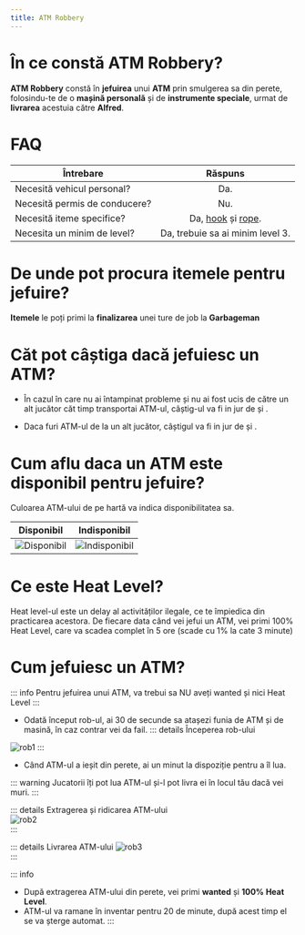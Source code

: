 ```yaml
---
title: ATM Robbery
---
```

# În ce constă **ATM Robbery**?

**ATM Robbery** constă în **jefuirea** unui **ATM** prin smulgerea sa din perete, folosindu-te de o **mașină personală** și de **instrumente speciale**, urmat de **livrarea** acestuia către **Alfred**.

# FAQ
| Întrebare   | Răspuns |
| ----------- | :-----------: |
| Necesită vehicul personal? | Da. |
| Necesită permis de conducere? | Nu. |
| Necesită iteme specifice? | Da, [hook](https://i.imgur.com/u8nsUCN.png) și [rope](https://i.imgur.com/rJVKhFd.png). |
| Necesita un minim de level? | Da, trebuie sa ai minim level 3. |

# De unde pot procura itemele pentru jefuire?
**Itemele** le poți primi la **finalizarea** unei ture de job la **Garbageman**

# Căt pot câștiga dacă jefuiesc un ATM?
- În cazul în care nu ai întampinat probleme și nu ai fost ucis de către un alt jucător căt timp transportai ATM-ul, câștig-ul va fi in jur de <Dinero :amount='600'/> și <Dinero :amount='800'/>.

- Daca furi ATM-ul de la un alt jucător, câștigul va fi in jur de <Dinero :amount='250'/> și <Dinero :amount='400'/>.

# Cum aflu daca un ATM este disponibil pentru jefuire?

Culoarea ATM-ului de pe hartă va indica disponibilitatea sa.

| Disponibil | Indisponibil |
| :-----------: | :-----------: |
| <Image src="https://i.imgur.com/gxhqRjU.png" alt="Disponibil" /> | <Image src="https://i.imgur.com/LNnW3DH.png" alt="Indisponibil" /> |

# Ce este Heat Level?

Heat level-ul este un delay al activităților ilegale, ce te împiedica din practicarea acestora.
De fiecare data când vei jefui un ATM, vei primi 100% Heat Level, care va scadea complet în 5 ore (scade cu 1% la cate 3 minute)

# Cum jefuiesc un ATM?

::: info Pentru jefuirea unui ATM, va trebui sa NU aveți wanted și nici Heat Level :::

- Odată început rob-ul, ai 30 de secunde sa atașezi funia de ATM și de masină, în caz contrar vei da fail.
::: details Începerea rob-ului  
 <Image src="https://i.imgur.com/Vj3xcLT.gif" alt="rob1" />  
:::

- Când ATM-ul a ieșit din perete, ai un minut la dispoziție pentru a îl lua.

::: warning Jucatorii îți pot lua ATM-ul și-l pot livra ei în locul tău dacă vei muri. :::

::: details Extragerea și ridicarea ATM-ului  
 <Image src="https://i.imgur.com/KOr595L.gif" alt="rob2" />  
:::

::: details Livrarea ATM-ului 
 <Image src="https://i.imgur.com/f9QrMAv.gif" alt="rob3" />  
:::

::: info 
- După extragerea ATM-ului din perete, vei primi **wanted** și **100% Heat Level**. 
- ATM-ul va ramane în inventar pentru 20 de minute, după acest timp el se va șterge automat. :::
